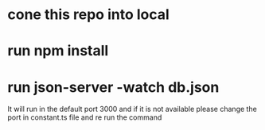 # cone this repo into local
# run npm install
# run json-server -watch db.json 
It will run in the default port 3000 and if it is not available please change the port in constant.ts file and re run the command 
